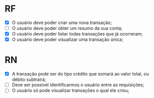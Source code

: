 # RF

 - [x] O usuário deve poder criar uma nova transação;
 - [ ] O usuário deve poder obter um resumo da sua conta;
 - [x] O usuário deve poder listar todas transações que já ocorreram;
 - [x] O usuário deve poder visualizar uma transação única;

# RN

 - [x] A transação pode ser do tipo crédito que somará ao valor total, ou débito subtrairá;
 - [ ] Deve ser possível identificarmos o usuário entre as requisições;
 - [ ] O usuário só pode visualizar transações o qual ele criou;